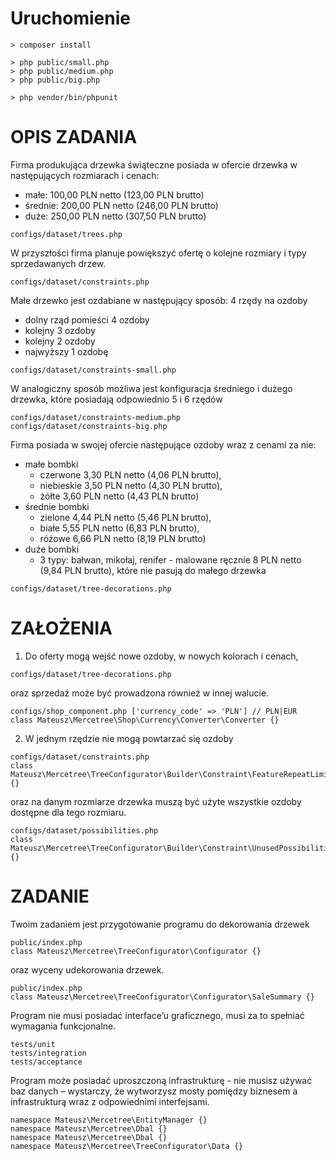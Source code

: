 # Uruchomienie
```
> composer install
```
```
> php public/small.php
> php public/medium.php
> php public/big.php
```
```
> php vendor/bin/phpunit
```

# OPIS ZADANIA
Firma produkująca drzewka świąteczne posiada w ofercie drzewka w następujących rozmiarach i cenach:
- małe: 100,00 PLN netto (123,00 PLN brutto)
- średnie: 200,00 PLN netto (246,00 PLN brutto)
- duże: 250,00 PLN netto (307,50 PLN brutto)
```
configs/dataset/trees.php
```
W przyszłości firma planuje powiększyć ofertę o kolejne rozmiary i typy sprzedawanych drzew.
```
configs/dataset/constraints.php
```
Małe drzewko jest ozdabiane w następujący sposób: 4 rzędy na ozdoby
- dolny rząd pomieści 4 ozdoby
- kolejny 3 ozdoby
- kolejny 2 ozdoby
- najwyższy 1 ozdobę

```
configs/dataset/constraints-small.php
```
W analogiczny sposób możliwa jest konfiguracja średniego i dużego drzewka, które
posiadają odpowiednio 5 i 6 rzędów
```
configs/dataset/constraints-medium.php
configs/dataset/constraints-big.php
```
Firma posiada w swojej ofercie następujące ozdoby wraz z cenami za nie:
- małe bombki
  - czerwone 3,30 PLN netto (4,06 PLN brutto),
  - niebieskie 3,50 PLN netto (4,30 PLN brutto),
  - żółte 3,60 PLN netto (4,43 PLN brutto)
- średnie bombki
  - zielone 4,44 PLN netto (5,46 PLN brutto),
  - białe 5,55 PLN netto (6,83 PLN brutto),
  - różowe 6,66 PLN netto (8,19 PLN brutto)
- duże bombki
  - 3 typy: bałwan, mikołaj, renifer - malowane ręcznie 8 PLN netto (9,84 PLN brutto), które nie pasują do małego drzewka
```
configs/dataset/tree-decorations.php
```

# ZAŁOŻENIA
1. Do oferty mogą wejść nowe ozdoby, w nowych kolorach i cenach,
```
configs/dataset/tree-decorations.php
```
oraz sprzedaż może być prowadzona również w innej walucie.
```
configs/shop_component.php ['currency_code' => 'PLN'] // PLN|EUR
class Mateusz\Mercetree\Shop\Currency\Converter\Converter {}
```
2. W jednym rzędzie nie mogą powtarzać się ozdoby
```
configs/dataset/constraints.php
class Mateusz\Mercetree\TreeConfigurator\Builder\Constraint\FeatureRepeatLimit {}
```
oraz na danym rozmiarze drzewka muszą być użyte wszystkie ozdoby dostępne dla tego rozmiaru.

```
configs/dataset/possibilities.php
class Mateusz\Mercetree\TreeConfigurator\Builder\Constraint\UnusedPossibilities {}
```

# ZADANIE
Twoim zadaniem jest przygotowanie programu do dekorowania drzewek

```
public/index.php
class Mateusz\Mercetree\TreeConfigurator\Configurator {}
```
oraz wyceny udekorowania drzewek.
```
public/index.php
class Mateusz\Mercetree\TreeConfigurator\Configurator\SaleSummary {}
```

Program nie musi posiadać interface’u graficznego, musi za to spełniać wymagania funkcjonalne.
```
tests/unit
tests/integration
tests/acceptance
```
Program może posiadać uproszczoną infrastrukturę - nie musisz używać baz danych – wystarczy, że wytworzysz mosty pomiędzy biznesem a infrastrukturą wraz z odpowiednimi interfejsami.
```
namespace Mateusz\Mercetree\EntityManager {}
namespace Mateusz\Mercetree\Dbal {}
namespace Mateusz\Mercetree\Dbal {}
namespace Mateusz\Mercetree\TreeConfigurator\Data {}
```
